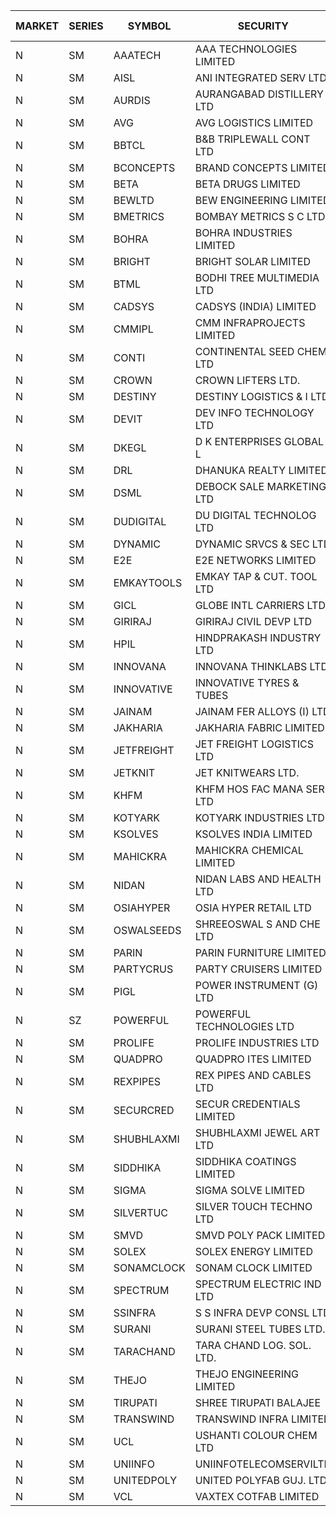 


| MARKET | SERIES | SYMBOL | SECURITY | PREV CL PR | OPEN PRICE | HIGH PRICE | LOW PRICE | CLOSE PRICE | NET TRDVAL | NET TRDQTY | CORP IND | HI 52 WK | LO 52 WK |
| ----- | ----- | ----- | ----- | ----- | ----- | ----- | ----- | ----- | ----- | ----- | ----- | ----- | ----- |
| N | SM | AAATECH | AAA TECHNOLOGIES LIMITED | 64.00 | 64.00 | 67.00 | 64.00 | 65.00 | 1183200.00 | 18000 |  | 72.45 | 42.00 |
| N | SM | AISL | ANI INTEGRATED SERV LTD. | 54.00 | 49.00 | 49.00 | 49.00 | 49.00 | 58800.00 | 1200 |  | 71.00 | 19.60 |
| N | SM | AURDIS | AURANGABAD DISTILLERY LTD | 72.25 | 75.85 | 75.85 | 75.80 | 75.85 | 455000.00 | 6000 |  | 86.00 | 28.00 |
| N | SM | AVG | AVG LOGISTICS LIMITED | 69.70 | 66.55 | 66.55 | 66.55 | 66.55 | 79860.00 | 1200 |  | 83.00 | 40.65 |
| N | SM | BBTCL | B&B TRIPLEWALL CONT LTD | 144.40 | 145.00 | 147.50 | 145.00 | 147.25 | 1319250.00 | 9000 |  | 169.20 | 39.50 |
| N | SM | BCONCEPTS | BRAND CONCEPTS LIMITED | 39.05 | 39.05 | 39.05 | 39.05 | 39.05 | 234300.00 | 6000 |  | 48.00 | 14.55 |
| N | SM | BETA | BETA DRUGS LIMITED | 500.00 | 491.00 | 525.00 | 491.00 | 510.30 | 2631400.00 | 5200 |  | 665.00 | 104.80 |
| N | SM | BEWLTD | BEW ENGINEERING LIMITED | 552.30 | 579.90 | 579.90 | 579.90 | 579.90 | 1159800.00 | 2000 |  | 579.90 | 228.15 |
| N | SM | BMETRICS | BOMBAY METRICS S C LTD | 136.00 | 132.00 | 135.00 | 129.60 | 129.95 | 1424280.00 | 10800 |  | 144.10 | 117.90 |
| N | SM | BOHRA | BOHRA INDUSTRIES LIMITED | 3.90 | 4.05 | 4.05 | 4.05 | 4.05 | 16200.00 | 4000 |  | 7.25 | 1.05 |
| N | SM | BRIGHT | BRIGHT SOLAR LIMITED | 5.05 | 5.10 | 5.15 | 4.90 | 5.00 | 2095950.00 | 417000 |  | 15.55 | 4.60 |
| N | SM | BTML | BODHI TREE MULTIMEDIA LTD | 150.00 | 150.00 | 153.00 | 150.00 | 153.00 | 544200.00 | 3600 |  | 155.55 | 64.05 |
| N | SM | CADSYS | CADSYS (INDIA) LIMITED | 26.25 | 26.25 | 26.25 | 26.25 | 26.25 | 52500.00 | 2000 |  | 36.90 | 18.10 |
| N | SM | CMMIPL | CMM INFRAPROJECTS LIMITED | 13.30 | 12.65 | 12.65 | 12.65 | 12.65 | 151800.00 | 12000 |  | 21.05 | 2.80 |
| N | SM | CONTI | CONTINENTAL SEED CHEM LTD | 6.65 | 6.60 | 6.60 | 6.60 | 6.60 | 21997.80 | 3333 |  | 10.85 | 5.20 |
| N | SM | CROWN | CROWN LIFTERS LTD. | 29.00 | 27.55 | 30.45 | 27.55 | 30.45 | 3763500.00 | 125000 |  | 162.00 | 25.05 |
| N | SM | DESTINY | DESTINY LOGISTICS & I LTD | 11.85 | 11.30 | 11.30 | 11.30 | 11.30 | 542400.00 | 48000 |  | 15.35 | 10.85 |
| N | SM | DEVIT | DEV INFO TECHNOLOGY LTD | 61.00 | 58.00 | 58.00 | 56.00 | 56.00 | 342000.00 | 6000 |  | 165.00 | 56.00 |
| N | SM | DKEGL | D K ENTERPRISES GLOBAL L | 44.15 | 43.80 | 44.50 | 42.55 | 43.50 | 1570500.00 | 36000 |  | 50.40 | 35.10 |
| N | SM | DRL | DHANUKA REALTY LIMITED | 20.00 | 19.90 | 19.90 | 19.90 | 19.90 | 119400.00 | 6000 |  | 21.05 | 7.50 |
| N | SM | DSML | DEBOCK SALE MARKETING LTD | 101.00 | 96.00 | 96.00 | 96.00 | 96.00 | 576000.00 | 6000 |  | 108.40 | 5.75 |
| N | SM | DUDIGITAL | DU DIGITAL TECHNOLOG LTD | 158.00 | 161.00 | 161.00 | 160.00 | 160.00 | 642000.00 | 4000 |  | 161.00 | 95.00 |
| N | SM | DYNAMIC | DYNAMIC SRVCS & SEC LTD | 37.10 | 36.90 | 37.00 | 35.00 | 36.00 | 361600.00 | 10000 |  | 48.90 | 35.00 |
| N | SM | E2E | E2E NETWORKS LIMITED | 56.25 | 57.00 | 57.85 | 56.00 | 57.85 | 453700.00 | 8000 |  | 65.00 | 35.55 |
| N | SM | EMKAYTOOLS | EMKAY TAP & CUT. TOOL LTD | 225.00 | 225.00 | 236.25 | 218.00 | 236.25 | 1252650.00 | 5400 |  | 236.25 | 77.50 |
| N | SM | GICL | GLOBE INTL CARRIERS LTD | 18.00 | 18.90 | 18.90 | 18.90 | 18.90 | 1134000.00 | 60000 |  | 21.75 | 16.90 |
| N | SM | GIRIRAJ | GIRIRAJ CIVIL DEVP LTD | 71.25 | 74.80 | 74.80 | 74.80 | 74.80 | 89760.00 | 1200 |  | 96.60 | 63.65 |
| N | SM | HPIL | HINDPRAKASH INDUSTRY LTD | 52.50 | 52.25 | 53.35 | 52.25 | 53.35 | 1896900.00 | 36000 |  | 93.90 | 45.40 |
| N | SM | INNOVANA | INNOVANA THINKLABS LTD. | 230.05 | 231.00 | 241.55 | 231.00 | 234.10 | 4244950.00 | 18000 |  | 246.25 | 70.25 |
| N | SM | INNOVATIVE | INNOVATIVE TYRES & TUBES | 8.95 | 8.55 | 8.75 | 8.55 | 8.75 | 103200.00 | 12000 |  | 20.45 | 6.65 |
| N | SM | JAINAM | JAINAM FER ALLOYS (I) LTD | 90.40 | 90.35 | 90.35 | 87.20 | 89.00 | 713800.00 | 8000 |  | 107.75 | 69.70 |
| N | SM | JAKHARIA | JAKHARIA FABRIC LIMITED | 160.00 | 160.00 | 160.00 | 160.00 | 160.00 | 128000.00 | 800 |  | 215.05 | 140.00 |
| N | SM | JETFREIGHT | JET FREIGHT LOGISTICS LTD | 42.80 | 42.10 | 42.10 | 42.10 | 42.10 | 168400.00 | 4000 |  | 56.65 | 13.25 |
| N | SM | JETKNIT | JET KNITWEARS LTD. | 42.00 | 44.10 | 44.10 | 44.10 | 44.10 | 66150.00 | 1500 |  | 54.20 | 18.00 |
| N | SM | KHFM | KHFM HOS FAC MANA SER LTD | 60.90 | 57.90 | 58.50 | 57.90 | 58.50 | 349200.00 | 6000 |  | 72.00 | 26.45 |
| N | SM | KOTYARK | KOTYARK INDUSTRIES LTD | 108.05 | 101.00 | 106.00 | 97.25 | 102.25 | 8163000.00 | 82000 |  | 112.60 | 67.90 |
| N | SM | KSOLVES | KSOLVES INDIA LIMITED | 313.00 | 315.00 | 315.90 | 310.00 | 310.50 | 3995560.00 | 12800 |  | 1718.20 | 295.00 |
| N | SM | MAHICKRA | MAHICKRA CHEMICAL LIMITED | 80.00 | 80.00 | 80.00 | 79.00 | 79.00 | 238500.00 | 3000 |  | 96.50 | 75.00 |
| N | SM | NIDAN | NIDAN LABS AND HEALTH LTD | 59.85 | 62.80 | 62.80 | 57.10 | 62.80 | 29654600.00 | 478000 |  | 70.70 | 51.60 |
| N | SM | OSIAHYPER | OSIA HYPER RETAIL LTD | 200.00 | 180.00 | 198.00 | 180.00 | 182.05 | 444880.00 | 2400 |  | 257.00 | 117.00 |
| N | SM | OSWALSEEDS | SHREEOSWAL S AND CHE LTD | 46.55 | 45.00 | 45.00 | 45.00 | 45.00 | 180000.00 | 4000 |  | 60.00 | 28.00 |
| N | SM | PARIN | PARIN FURNITURE LIMITED | 49.10 | 51.10 | 51.10 | 51.10 | 51.10 | 102200.00 | 2000 |  | 70.00 | 44.00 |
| N | SM | PARTYCRUS | PARTY CRUISERS LIMITED | 46.45 | 48.75 | 48.75 | 47.10 | 48.75 | 2917700.00 | 60000 |  | 48.75 | 16.50 |
| N | SM | PIGL | POWER INSTRUMENT (G) LTD | 44.30 | 44.30 | 44.30 | 44.30 | 44.30 | 88600.00 | 2000 |  | 88.60 | 10.50 |
| N | SZ | POWERFUL | POWERFUL TECHNOLOGIES LTD | 1.90 | 1.90 | 1.95 | 1.85 | 1.90 | 53000.00 | 28000 |  | 7.55 | 1.85 |
| N | SM | PROLIFE | PROLIFE INDUSTRIES LTD | 125.80 | 119.55 | 124.75 | 119.55 | 124.75 | 1450200.00 | 12000 |  | 131.60 | 39.75 |
| N | SM | QUADPRO | QUADPRO ITES LIMITED | 15.65 | 15.80 | 15.80 | 13.60 | 13.90 | 1290600.00 | 90000 |  | 18.80 | 11.25 |
| N | SM | REXPIPES | REX PIPES AND CABLES LTD | 46.20 | 47.00 | 48.50 | 46.80 | 48.50 | 1731000.00 | 36000 |  | 64.35 | 26.00 |
| N | SM | SECURCRED | SECUR CREDENTIALS LIMITED | 43.35 | 45.50 | 45.50 | 45.00 | 45.50 | 2263500.00 | 49800 |  | 45.50 | 12.00 |
| N | SM | SHUBHLAXMI | SHUBHLAXMI JEWEL ART LTD | 13.05 | 13.50 | 13.60 | 13.50 | 13.60 | 67600.00 | 5000 |  | 26.80 | 11.20 |
| N | SM | SIDDHIKA | SIDDHIKA COATINGS LIMITED | 81.90 | 77.85 | 77.85 | 77.85 | 77.85 | 311400.00 | 4000 |  | 94.00 | 45.00 |
| N | SM | SIGMA | SIGMA SOLVE LIMITED | 486.20 | 490.00 | 510.50 | 490.00 | 510.50 | 1212900.00 | 2400 |  | 510.50 | 33.80 |
| N | SM | SILVERTUC | SILVER TOUCH TECHNO LTD | 155.90 | 160.00 | 160.00 | 150.00 | 150.00 | 310000.00 | 2000 |  | 194.80 | 72.00 |
| N | SM | SMVD | SMVD POLY PACK LIMITED | 20.00 | 20.50 | 21.00 | 20.50 | 21.00 | 166900.00 | 8000 |  | 24.40 | 7.40 |
| N | SM | SOLEX | SOLEX ENERGY LIMITED | 42.50 | 44.50 | 44.55 | 44.50 | 44.50 | 267100.00 | 6000 |  | 68.45 | 26.30 |
| N | SM | SONAMCLOCK | SONAM CLOCK LIMITED | 68.25 | 68.55 | 68.55 | 68.00 | 68.50 | 615150.00 | 9000 |  | 70.20 | 39.00 |
| N | SM | SPECTRUM | SPECTRUM ELECTRIC IND LTD | 51.05 | 51.00 | 51.00 | 51.00 | 51.00 | 102000.00 | 2000 |  | 60.00 | 45.60 |
| N | SM | SSINFRA | S S INFRA DEVP CONSL LTD | 8.40 | 8.80 | 8.80 | 8.40 | 8.80 | 78000.00 | 9000 |  | 11.65 | 6.75 |
| N | SM | SURANI | SURANI STEEL TUBES LTD. | 27.50 | 27.50 | 27.50 | 27.50 | 27.50 | 110000.00 | 4000 |  | 46.65 | 17.35 |
| N | SM | TARACHAND | TARA CHAND LOG. SOL. LTD. | 40.55 | 42.95 | 42.95 | 41.15 | 42.20 | 336600.00 | 8000 |  | 52.35 | 26.00 |
| N | SM | THEJO | THEJO ENGINEERING LIMITED | 1145.00 | 1127.00 | 1127.00 | 1075.00 | 1078.15 | 3810885.00 | 3450 |  | 3950.00 | 826.00 |
| N | SM | TIRUPATI | SHREE TIRUPATI BALAJEE | 43.85 | 41.80 | 42.10 | 41.80 | 42.10 | 1130550.00 | 27000 |  | 72.25 | 26.05 |
| N | SM | TRANSWIND | TRANSWIND INFRA LIMITED | 5.50 | 5.25 | 5.25 | 5.25 | 5.25 | 21000.00 | 4000 |  | 8.30 | 3.80 |
| N | SM | UCL | USHANTI COLOUR CHEM LTD | 53.00 | 48.00 | 52.00 | 48.00 | 52.00 | 296000.00 | 6000 |  | 61.60 | 25.00 |
| N | SM | UNIINFO | UNIINFOTELECOMSERVILTD | 34.50 | 34.75 | 36.20 | 34.75 | 36.05 | 1442900.00 | 40000 |  | 36.20 | 15.50 |
| N | SM | UNITEDPOLY | UNITED POLYFAB GUJ. LTD. | 18.35 | 17.45 | 17.45 | 17.45 | 17.45 | 157050.00 | 9000 |  | 59.75 | 8.20 |
| N | SM | VCL | VAXTEX COTFAB LIMITED | 119.00 | 123.50 | 123.50 | 123.50 | 123.50 | 185250.00 | 1500 |  | 123.50 | 17.00 |



